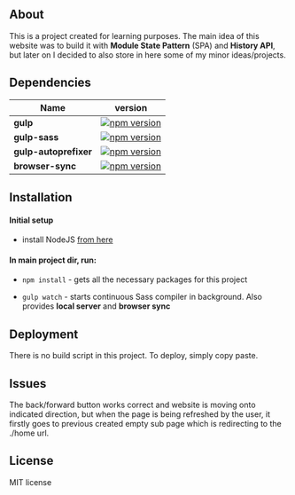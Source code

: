 ## About
This is a project created for learning purposes. The main idea of this website was to build it with **Module State Pattern** (SPA) and **History API**, but later on I decided to also store in here some of my minor ideas/projects. 


## Dependencies
| Name  | version |
| ------------- | ------------- |
| **gulp** | [![npm version](https://badge.fury.io/js/gulp.svg)](https://badge.fury.io/js/gulp)  |
| **gulp-sass** | [![npm version](https://badge.fury.io/js/gulp-sass.svg)](https://badge.fury.io/js/gulp-sass)  |
| **gulp-autoprefixer** | [![npm version](https://badge.fury.io/js/gulp-autoprefixer.svg)](https://badge.fury.io/js/gulp-autoprefixer)  |
| **browser-sync** | [![npm version](https://badge.fury.io/js/browser-sync.svg)](https://badge.fury.io/js/browser-sync)  |


## Installation
#### Initial setup
- install NodeJS [from here](https://nodejs.org/en/)

#### In main project dir, run:

- `npm install` - gets all the necessary packages for this project

- `gulp watch` - starts continuous Sass compiler in background. Also provides **local server** and **browser sync**


## Deployment
There is no build script in this project. To deploy, simply copy paste.


## Issues
The back/forward button works correct and website is moving onto indicated direction, but when the page is being refreshed by the user, it firstly goes to previous created empty sub page which is redirecting to the ./home url.

## License
MIT license